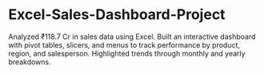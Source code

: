 # Excel-Sales-Dashboard-Project
Analyzed ₹118.7 Cr in sales data using Excel. Built an interactive dashboard with pivot tables, slicers, and menus to track performance by product, region, and salesperson. Highlighted trends through monthly and yearly breakdowns.
